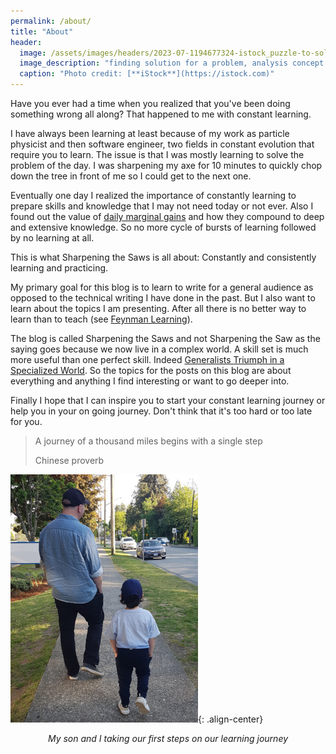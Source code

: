 ```yaml
---
permalink: /about/
title: "About"
header:
  image: /assets/images/headers/2023-07-1194677324-istock_puzzle-to-solution.jpg
  image_description: "finding solution for a problem, analysis concept with top view of jigsaw puzzle pieces"
  caption: "Photo credit: [**iStock**](https://istock.com)"
---
```


Have you ever had a time when you realized that you've been doing something wrong all along?
That happened to me with constant learning.

I have always been learning at least because of my work as particle physicist and then software engineer, two fields in constant evolution that require you to learn.
The issue is that I was mostly learning to solve the problem of the day.
I was sharpening my axe for 10 minutes to quickly chop down the tree in front of me so I could get to the next one.

Eventually one day I realized the importance of constantly learning to prepare skills and knowledge that I may not need today or not ever.
Also I found out the value of [daily marginal gains](https://jamesclear.com/marginal-gains) and how they compound to deep and extensive knowledge.
So no more cycle of bursts of learning followed by no learning at all.

This is what Sharpening the Saws is all about: Constantly and consistently learning and practicing.

My primary goal for this blog is to learn to write for a general audience as opposed to the technical writing I have done in the past.
But I also want to learn about the topics I am presenting.
After all there is no better way to learn than to teach (see [Feynman Learning](https://blog.doist.com/feynman-technique/)).

The blog is called Sharpening the Saws and not Sharpening the Saw as the saying goes because we now live in a complex world.
A skill set is much more useful than one perfect skill.
Indeed [Generalists Triumph in a Specialized World](https://davidepstein.com/the-range/).
So the topics for the posts on this blog are about everything and anything I find interesting or want to go deeper into.

Finally I hope that I can inspire you to start your constant learning journey or help you in your on going journey.
Don't think that it's too hard or too late for you.

> A journey of a thousand miles begins with a single step
>
> Chinese proverb

![Author and his son walking together](/assets/images/content/2023-09-05_MySonAndI.jpg){: .align-center}
<p style="text-align: center;"><i>My son and I taking our first steps on our learning journey</i></p>
